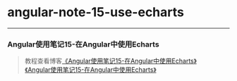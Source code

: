# angular-note-15-use-echarts      
---
### Angular使用笔记15-在Angular中使用Echarts            

> 教程查看博客[《Angular使用笔记15-在Angular中使用Echarts》](https://godbasin.github.io/2016/09/17/angular-note-15-use-echarts/)                         
> [《Angular使用笔记15-在Angular中使用Echarts》](https://godbasin.github.io/2016/09/17/angular-note-15-use-echarts/)
